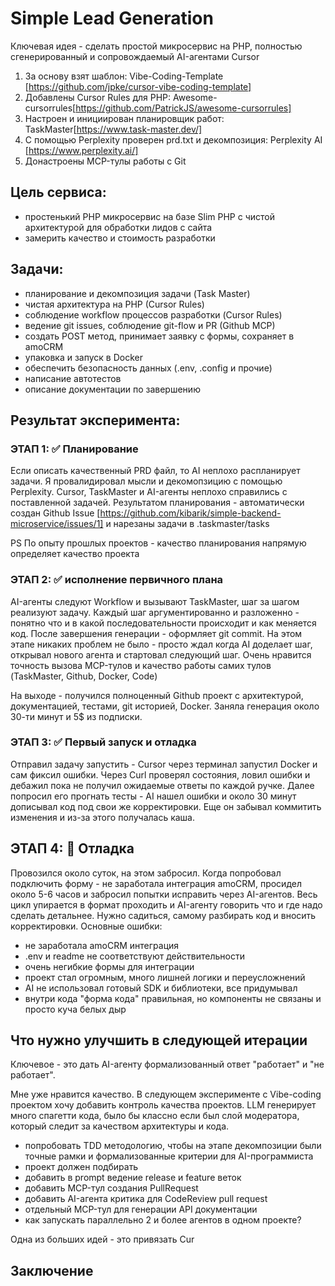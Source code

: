 # Simple Lead Generation
Ключевая идея - сделать простой микросервис на PHP, полностью сгенерированный и сопровождаемый AI-агентами Cursor

1. За основу взят шаблон: Vibe-Coding-Template [https://github.com/jpke/cursor-vibe-coding-template]
2. Добавлены Cursor Rules для PHP: Awesome-cursorrules[https://github.com/PatrickJS/awesome-cursorrules]
3. Настроен и инициирован планировщик работ: TaskMaster[https://www.task-master.dev/]
4. С помощью Perplexity проверен prd.txt и декомпозиция: Perplexity AI [https://www.perplexity.ai/]
5. Донастроены MCP-тулы работы с Git

## Цель сервиса:
- простенький PHP микросервис на базе Slim PHP с чистой архитектурой для обработки лидов с сайта
- замерить качество и стоимость разработки

## Задачи:
- планирование и декомпозиция задачи (Task Master)
- чистая архитектура на PHP (Cursor Rules)
- соблюдение workflow процессов разработки (Cursor Rules)
- ведение git issues, соблюдение git-flow и PR (Github MCP)
- создать POST метод, принимает заявку с формы, сохраняет в amoCRM
- упаковка и запуск в Docker
- обеспечить безопасность данных (.env, .config и прочие)
- написание автотестов
- описание документации по завершению

## Результат эксперимента:

### ЭТАП 1: ✅ Планирование
Если описать качественный PRD файл, то AI неплохо распланирует задачи. Я провалидировал мысли и декомопзицию с помощью Perplexity. Cursor, TaskMaster и AI-агенты неплохо справились с поставленной задачей. Результатом планирования - автоматически создан Github Issue [https://github.com/kibarik/simple-backend-microservice/issues/1] и нарезаны задачи в .taskmaster/tasks

PS По опыту прошлых проектов - качество планирования напрямую определяет качество проекта

### ЭТАП 2: ✅ исполнение первичного плана
AI-агенты следуют Workflow и вызывают TaskMaster, шаг за шагом реализуют задачу. Каждый шаг аргументированно и разложенно - понятно что и в какой последовательности происходит и как меняется код. После завершения генерации - оформляет git commit. На этом этапе никаких проблем не было - просто ждал когда AI доделает шаг, открывал нового агента и стартовал следующий шаг. Очень нравится точность вызова MCP-тулов и качество работы самих тулов (TaskMaster, Github, Docker, Code)

На выходе - получился полноценный Github проект с архитектурой, документацией, тестами, git историей, Docker. Заняла генерация около 30-ти минут и 5$ из подписки. 

### ЭТАП 3: ✅ Первый запуск и отладка
Отправил задачу запустить - Cursor через терминал запустил Docker и сам фиксил ошибки. Через Curl проверял состояния, ловил ошибки и дебажил пока не получил ожидаемые ответы по каждой ручке. 
Далее попросил его прогнать тесты - AI нашел ошибки и около 30 минут дописывал код под свои же корректировки. Еще он забывал коммитить изменения и из-за этого получалась каша.

## ЭТАП 4: 🚫 Отладка
Провозился около суток, на этом забросил. 
Когда попробовал подключить форму - не заработала интеграция amoCRM, просидел около 5-6 часов и забросил попытки исправить через AI-агентов. Весь цикл упирается в формат проходить и AI-агенту говорить что и где надо сделать детальнее.
Нужно садиться, самому разбирать код и вносить корректировки. Основные ошибки:
- не заработала amoCRM интеграция
- .env и readme не соответствуют действительности
- очень негибкие формы для интеграции
- проект стал огромным, много лишней логики и переусложнений
- AI не использовал готовый SDK и библиотеки, все придумывал
- внутри кода "форма кода" правильная, но компоненты не связаны и просто куча белых дыр


## Что нужно улучшить в следующей итерации
Ключевое - это дать AI-агенту формализованный ответ "работает" и "не работает". 

Мне уже нравится качество. В следующем эксперименте с Vibe-coding проектом хочу добавить контроль качества проектов. LLM генерирует много спагетти кода, было бы классно если был слой модератора, который следит за качеством архитектуры и кода. 
- попробовать TDD методологию, чтобы на этапе декомпозиции были точные рамки и формализованные критерии для AI-программиста
- проект должен подбирать
- добавить в prompt ведение release и feature веток
- добавить MCP-тул создания PullRequest 
- добавить AI-агента критика для CodeReview pull request
- отдельный MCP-тул для генерации API документации
- как запускать параллельно 2 и более агентов в одном проекте?

Одна из больших идей - это привязать Cur

## Заключение